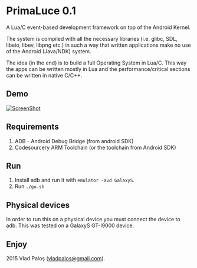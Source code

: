 

# PrimaLuce 0.1

A Lua/C event-based development framework on top of the Android Kernel. 

The system is compiled with all the necessary libraries (i.e. glibc, SDL, libeio, libev, libpng etc.) in such a way that written applications make no use of the Android (Java/NDK) system.

The idea (in the end) is to build a full Operating System in Lua/C. This way the apps can be written mostly in Lua and the performance/critical sections can be written in native C/C++.

## Demo
[![ScreenShot](http://img.youtube.com/vi/IPz7lHmYF-k/0.jpg)](https://www.youtube.com/watch?v=IPz7lHmYF-k&feature=em-upload_owner)


## Requirements
 1. ADB - Android Debug Bridge (from android SDK)
 2. Codesourcery ARM Toolchain (or the toolchain from Android SDK)

## Run
 1. Install adb and run it with `emulator -avd GalaxyS`.
 2. Run `./go.sh`

## Physical devices
 In order to run this on a physical device you must connect the device to adb. This was tested on a GalaxyS GT-I9000 device.
 
## Enjoy 

2015 Vlad Paloş (vladpalos@gmail.com).  
